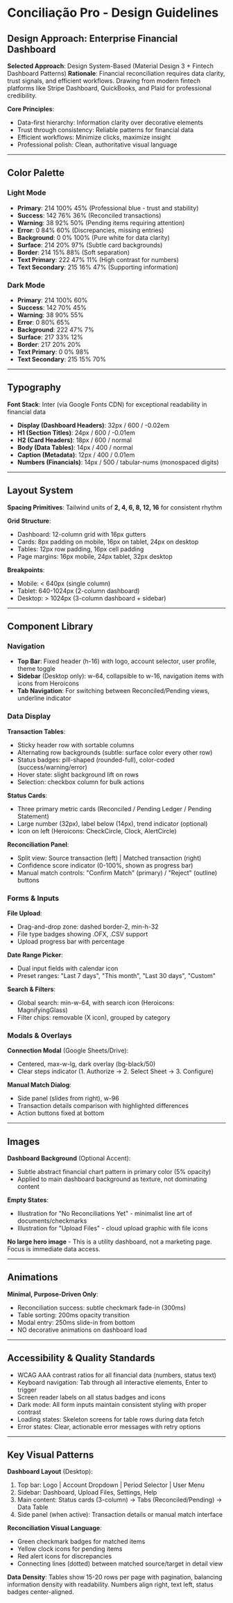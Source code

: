 # Conciliação Pro - Design Guidelines

## Design Approach: Enterprise Financial Dashboard

**Selected Approach**: Design System-Based (Material Design 3 + Fintech Dashboard Patterns)
**Rationale**: Financial reconciliation requires data clarity, trust signals, and efficient workflows. Drawing from modern fintech platforms like Stripe Dashboard, QuickBooks, and Plaid for professional credibility.

**Core Principles**:
- Data-first hierarchy: Information clarity over decorative elements
- Trust through consistency: Reliable patterns for financial data
- Efficient workflows: Minimize clicks, maximize insight
- Professional polish: Clean, authoritative visual language

---

## Color Palette

### Light Mode
- **Primary**: 214 100% 45% (Professional blue - trust and stability)
- **Success**: 142 76% 36% (Reconciled transactions)
- **Warning**: 38 92% 50% (Pending items requiring attention)
- **Error**: 0 84% 60% (Discrepancies, missing entries)
- **Background**: 0 0% 100% (Pure white for data clarity)
- **Surface**: 214 20% 97% (Subtle card backgrounds)
- **Border**: 214 15% 88% (Soft separation)
- **Text Primary**: 222 47% 11% (High contrast for numbers)
- **Text Secondary**: 215 16% 47% (Supporting information)

### Dark Mode
- **Primary**: 214 100% 60%
- **Success**: 142 70% 45%
- **Warning**: 38 90% 55%
- **Error**: 0 80% 65%
- **Background**: 222 47% 7%
- **Surface**: 217 33% 12%
- **Border**: 217 20% 20%
- **Text Primary**: 0 0% 98%
- **Text Secondary**: 215 15% 70%

---

## Typography

**Font Stack**: Inter (via Google Fonts CDN) for exceptional readability in financial data

- **Display (Dashboard Headers)**: 32px / 600 / -0.02em
- **H1 (Section Titles)**: 24px / 600 / -0.01em  
- **H2 (Card Headers)**: 18px / 600 / normal
- **Body (Data Tables)**: 14px / 400 / normal
- **Caption (Metadata)**: 12px / 400 / 0.01em
- **Numbers (Financials)**: 14px / 500 / tabular-nums (monospaced digits)

---

## Layout System

**Spacing Primitives**: Tailwind units of **2, 4, 6, 8, 12, 16** for consistent rhythm

**Grid Structure**:
- Dashboard: 12-column grid with 16px gutters
- Cards: 8px padding on mobile, 16px on tablet, 24px on desktop
- Tables: 12px row padding, 16px cell padding
- Page margins: 16px mobile, 24px tablet, 32px desktop

**Breakpoints**:
- Mobile: < 640px (single column)
- Tablet: 640-1024px (2-column dashboard)
- Desktop: > 1024px (3-column dashboard + sidebar)

---

## Component Library

### Navigation
- **Top Bar**: Fixed header (h-16) with logo, account selector, user profile, theme toggle
- **Sidebar** (Desktop only): w-64, collapsible to w-16, navigation items with icons from Heroicons
- **Tab Navigation**: For switching between Reconciled/Pending views, underline indicator

### Data Display

**Transaction Tables**:
- Sticky header row with sortable columns
- Alternating row backgrounds (subtle: surface color every other row)
- Status badges: pill-shaped (rounded-full), color-coded (success/warning/error)
- Hover state: slight background lift on rows
- Selection: checkbox column for bulk actions

**Status Cards**:
- Three primary metric cards (Reconciled / Pending Ledger / Pending Statement)
- Large number (32px), label below (14px), trend indicator (optional)
- Icon on left (Heroicons: CheckCircle, Clock, AlertCircle)

**Reconciliation Panel**:
- Split view: Source transaction (left) | Matched transaction (right)
- Confidence score indicator (0-100%, shown as progress bar)
- Manual match controls: "Confirm Match" (primary) / "Reject" (outline) buttons

### Forms & Inputs

**File Upload**:
- Drag-and-drop zone: dashed border-2, min-h-32
- File type badges showing .OFX, .CSV support
- Upload progress bar with percentage

**Date Range Picker**:
- Dual input fields with calendar icon
- Preset ranges: "Last 7 days", "This month", "Last 30 days", "Custom"

**Search & Filters**:
- Global search: min-w-64, with search icon (Heroicons: MagnifyingGlass)
- Filter chips: removable (X icon), grouped by category

### Modals & Overlays

**Connection Modal** (Google Sheets/Drive):
- Centered, max-w-lg, dark overlay (bg-black/50)
- Clear steps indicator (1. Authorize → 2. Select Sheet → 3. Configure)

**Manual Match Dialog**:
- Side panel (slides from right), w-96
- Transaction details comparison with highlighted differences
- Action buttons fixed at bottom

---

## Images

**Dashboard Background** (Optional Accent):
- Subtle abstract financial chart pattern in primary color (5% opacity)
- Applied to main dashboard background as texture, not dominating content

**Empty States**:
- Illustration for "No Reconciliations Yet" - minimalist line art of documents/checkmarks
- Illustration for "Upload Files" - cloud upload graphic with file icons

**No large hero image** - This is a utility dashboard, not a marketing page. Focus is immediate data access.

---

## Animations

**Minimal, Purpose-Driven Only**:
- Reconciliation success: subtle checkmark fade-in (300ms)
- Table sorting: 200ms opacity transition
- Modal entry: 250ms slide-in from bottom
- NO decorative animations on dashboard load

---

## Accessibility & Quality Standards

- WCAG AAA contrast ratios for all financial data (numbers, status text)
- Keyboard navigation: Tab through all interactive elements, Enter to trigger
- Screen reader labels on all status badges and icons
- Dark mode: All form inputs maintain consistent styling with proper contrast
- Loading states: Skeleton screens for table rows during data fetch
- Error states: Clear, actionable error messages with retry options

---

## Key Visual Patterns

**Dashboard Layout** (Desktop):
1. Top bar: Logo | Account Dropdown | Period Selector | User Menu
2. Sidebar: Dashboard, Upload Files, Settings, Help
3. Main content: Status cards (3-column) → Tabs (Reconciled/Pending) → Data Table
4. Side panel (when active): Transaction details or manual match interface

**Reconciliation Visual Language**:
- Green checkmark badges for matched items
- Yellow clock icons for pending items  
- Red alert icons for discrepancies
- Connecting lines (dotted) between matched source/target in detail view

**Data Density**: Tables show 15-20 rows per page with pagination, balancing information density with readability. Numbers align right, text left, status badges center-aligned.